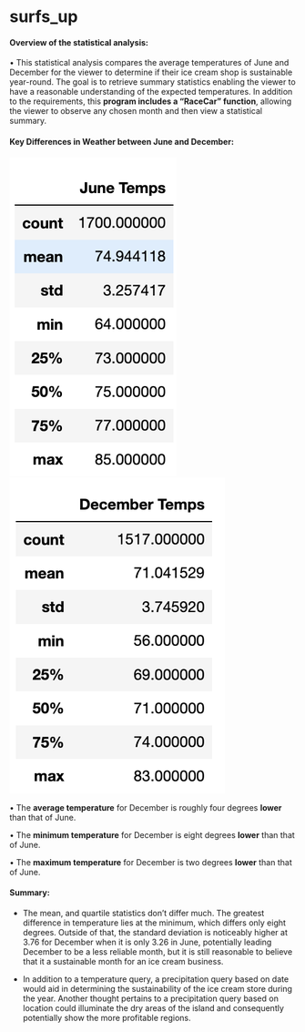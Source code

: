 # surfs_up
#### **Overview of the statistical analysis:**
•	This statistical analysis compares the average temperatures of June and December for the viewer to determine if their ice cream shop is sustainable year-round. The goal is to retrieve summary statistics enabling the viewer to have a reasonable understanding of the expected temperatures. In addition to the requirements, this **program includes a  “RaceCar” function**, allowing the viewer to observe any chosen month and then view a statistical summary. 

#### **Key Differences in Weather between June and December:**
![June](https://raw.githubusercontent.com/SavannahPosner/surfs_up/main/June.png)
![December](https://raw.githubusercontent.com/SavannahPosner/surfs_up/main/December.png)

•	The **average temperature** for December is roughly four degrees **lower** than that of June. 

•	The **minimum temperature** for December is eight degrees **lower** than that of June.


•	The **maximum temperature** for December is two degrees **lower** than that of June. 

#### **Summary**:
* The mean, and quartile statistics don’t differ much. The greatest difference in temperature lies at the minimum, which differs only eight degrees. Outside of that, the standard deviation is noticeably higher at 3.76 for December when it is only 3.26 in June, potentially leading December to be a less reliable month, but it is still reasonable to believe that it a sustainable month for an ice cream business. 

* In addition to a temperature query, a precipitation query based on date would aid in determining the sustainability of the ice cream store during the year. Another thought pertains to a precipitation query based on location could illuminate the dry areas of the island and consequently potentially show the more profitable regions.
